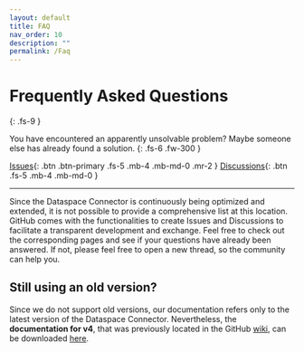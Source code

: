 ```yaml
---
layout: default
title: FAQ
nav_order: 10
description: ""
permalink: /Faq
---
```


# Frequently Asked Questions
{: .fs-9 }

You have encountered an apparently unsolvable problem? Maybe someone else has already found a solution.
{: .fs-6 .fw-300 }

[Issues](https://github.com/International-Data-Spaces-Association/DataspaceConnector/issues){: .btn .btn-primary .fs-5 .mb-4 .mb-md-0 .mr-2 } [Discussions](https://github.com/International-Data-Spaces-Association/DataspaceConnector/discussions){: .btn .fs-5 .mb-4 .mb-md-0 }

---

Since the Dataspace Connector is continuously being optimized and extended, it is not possible to 
provide a comprehensive list at this location. GitHub comes with the functionalities to create 
Issues and Discussions to facilitate a transparent development and exchange. Feel free to check out 
the corresponding pages and see if your questions have already been answered. If not, please feel 
free to open a new thread, so the community can help you.

## Still using an old version?

Since we do not support old versions, our documentation refers only to the latest version of the
Dataspace Connector. Nevertheless, the **documentation for v4**, that was previously located in the 
GitHub [wiki](https://github.com/International-Data-Spaces-Association/DataspaceConnector/wiki),
can be downloaded [here](assets/files/dsc_v4_wiki.zip).
